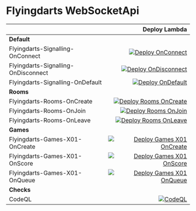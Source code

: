 # Flyingdarts WebSocketApi

| | Deploy Lambda |
| --- | ---:|
| <strong>Default</strong> | |
| Flyingdarts-Signalling-OnConnect | [![Deploy OnConnect](https://github.com/flyingdarts/IYLTDSU.Signalling/actions/workflows/on-connect.yml/badge.svg)](https://github.com/flyingdarts/IYLTDSU.Signalling/actions/workflows/on-connect.yml) |
| Flyingdarts-Signalling-OnDisconnect | [![Deploy OnDisconnect](https://github.com/flyingdarts/IYLTDSU.Signalling/actions/workflows/on-disconnect.yml/badge.svg)](https://github.com/flyingdarts/IYLTDSU.Signalling/actions/workflows/on-disconnect.yml) |
| Flyingdarts-Signalling-OnDefault | [![Deploy OnDefault](https://github.com/flyingdarts/IYLTDSU.Signalling/actions/workflows/on-default.yml/badge.svg)](https://github.com/flyingdarts/IYLTDSU.Signalling/actions/workflows/on-default.yml) |
| <strong>Rooms</strong> | |
| Flyingdarts-Rooms-OnCreate | [![Deploy Rooms OnCreate](https://github.com/flyingdarts/IYLTDSU.Signalling/actions/workflows/rooms-on-create.yml/badge.svg)](https://github.com/flyingdarts/IYLTDSU.Signalling/actions/workflows/rooms-on-create.yml) |
| Flyingdarts-Rooms-OnJoin | [![Deploy Rooms OnJoin](https://github.com/flyingdarts/IYLTDSU.Signalling/actions/workflows/rooms-on-join.yml/badge.svg)](https://github.com/flyingdarts/IYLTDSU.Signalling/actions/workflows/rooms-on-join.yml) |
| Flyingdarts-Rooms-OnLeave | [![Deploy Rooms OnLeave](https://github.com/flyingdarts/IYLTDSU.Signalling/actions/workflows/rooms-on-leave.yml/badge.svg)](https://github.com/flyingdarts/IYLTDSU.Signalling/actions/workflows/rooms-on-leave.yml) |
| <strong>Games</strong> | |
| Flyingdarts-Games-X01-OnCreate | [![Deploy Games X01 OnCreate](https://github.com/flyingdarts/Flyingdarts.Backend/actions/workflows/games-x01-onCreate.yml/badge.svg)](https://github.com/flyingdarts/Flyingdarts.Backend/actions/workflows/games-x01-onCreate.yml) |
| Flyingdarts-Games-X01-OnScore | [![Deploy Games X01 OnScore](https://github.com/flyingdarts/IYLTDSU.Signalling/actions/workflows/games-x01-onScore.yml/badge.svg)](https://github.com/flyingdarts/IYLTDSU.Signalling/actions/workflows/games-x01-onScore.yml) |
| Flyingdarts-Games-X01-OnQueue | [![Deploy Games X01 OnQueue](https://github.com/flyingdarts/IYLTDSU.Signalling/actions/workflows/games-x01-onQueue.yml/badge.svg)](https://github.com/flyingdarts/IYLTDSU.Signalling/actions/workflows/games-x01-onQueue.yml) |
| <strong>Checks</strong> | |
| CodeQL | [![CodeQL](https://github.com/flyingdarts/IYLTDSU.Signalling/actions/workflows/codeql.yml/badge.svg)](https://github.com/flyingdarts/IYLTDSU.Signalling/actions/workflows/codeql.yml)  |





